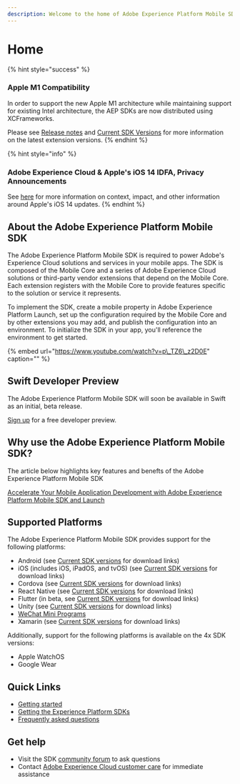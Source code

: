 ```yaml
---
description: Welcome to the home of Adobe Experience Platform Mobile SDK documentation.
---
```


# Home

{% hint style="success" %}
### Apple M1 Compatibility

In order to support the new Apple M1 architecture while maintaining support for existing Intel architecture, the AEP SDKs are now distributed using XCFrameworks.

Please see [Release notes](release-notes.md#december-18-2020) and [Current SDK Versions](https://github.com/Adobe-Marketing-Cloud/aep-sdks-documentation/tree/32dfc7dd49e725872c6daaff6aaaa4535b9d627e/resources/upgrading-to-aep/current-sdk-versions.md) for more information on the latest extension versions.
{% endhint %}

{% hint style="info" %}
### Adobe Experience Cloud & Apple's iOS 14 IDFA, Privacy Announcements

See [here](adobe-experience-cloud-and-apples-idfa-announcement.md) for more information on context, impact, and other information around Apple's iOS 14 updates.
{% endhint %}

## About the Adobe Experience Platform Mobile SDK

The Adobe Experience Platform Mobile SDK is required to power Adobe's Experience Cloud solutions and services in your mobile apps. The SDK is composed of the Mobile Core and a series of Adobe Experience Cloud solutions or third-party vendor extensions that depend on the Mobile Core. Each extension registers with the Mobile Core to provide features specific to the solution or service it represents.

To implement the SDK, create a mobile property in Adobe Experience Platform Launch, set up the configuration required by the Mobile Core and by other extensions you may add, and publish the configuration into an environment. To initialize the SDK in your app, you'll reference the environment to get started.

{% embed url="https://www.youtube.com/watch?v=p\_TZ6\_z2D0E" caption="" %}

## Swift Developer Preview

The Adobe Experience Platform Mobile SDK will soon be available in Swift as an initial, beta release.

[Sign up](https://forms.microsoft.com/Pages/ResponsePage.aspx?id=Wht7-jR7h0OUrtLBeN7O4UJN9zAhIEhJr3PBfyMf9wdUQTI2S0pMVEVYS1k3UUNJVDNDWlRUTFk4Qi4u) for a free developer preview.

## Why use the Adobe Experience Platform Mobile SDK?

The article below highlights key features and benefts of the Adobe Experience Platform Mobile SDK

[Accelerate Your Mobile Application Development with Adobe Experience Platform Mobile SDK and Launch](https://medium.com/adobetech/accelerate-your-mobile-application-development-with-adobe-experience-platform-mobile-sdk-and-launch-ed023536d611)

## Supported Platforms

The Adobe Experience Platform Mobile SDK provides support for the following platforms:

* Android \(see [Current SDK versions](https://github.com/Adobe-Marketing-Cloud/aep-sdks-documentation/tree/32dfc7dd49e725872c6daaff6aaaa4535b9d627e/resources/upgrading-to-aep/current-sdk-versions.md#android) for download links\)
* iOS \(includes iOS, iPadOS, and tvOS\) \(see [Current SDK versions](https://github.com/Adobe-Marketing-Cloud/aep-sdks-documentation/tree/32dfc7dd49e725872c6daaff6aaaa4535b9d627e/resources/upgrading-to-aep/current-sdk-versions.md#ios) for download links\)
* Cordova \(see [Current SDK versions](https://github.com/Adobe-Marketing-Cloud/aep-sdks-documentation/tree/32dfc7dd49e725872c6daaff6aaaa4535b9d627e/resources/upgrading-to-aep/current-sdk-versions.md#cordova) for download links\)
* React Native \(see [Current SDK versions](https://github.com/Adobe-Marketing-Cloud/aep-sdks-documentation/tree/32dfc7dd49e725872c6daaff6aaaa4535b9d627e/resources/upgrading-to-aep/current-sdk-versions.md#react-native) for download links\)
* Flutter \(in beta, see [Current SDK versions](https://github.com/Adobe-Marketing-Cloud/aep-sdks-documentation/tree/32dfc7dd49e725872c6daaff6aaaa4535b9d627e/resources/upgrading-to-aep/current-sdk-versions.md#flutter-beta) for download links\)
* Unity \(see [Current SDK versions](https://github.com/Adobe-Marketing-Cloud/aep-sdks-documentation/tree/32dfc7dd49e725872c6daaff6aaaa4535b9d627e/resources/upgrading-to-aep/current-sdk-versions.md) for download links\)
* [WeChat Mini Programs](https://github.com/Adobe-Marketing-Cloud/aep-sdks-documentation/tree/32dfc7dd49e725872c6daaff6aaaa4535b9d627e/resources/adobe-experience-platform-mini-programs-sdk/README.md)
* Xamarin \(see [Current SDK versions](https://github.com/Adobe-Marketing-Cloud/aep-sdks-documentation/tree/32dfc7dd49e725872c6daaff6aaaa4535b9d627e/resources/upgrading-to-aep/current-sdk-versions.md#xamarin) for download links\)

Additionally, support for the following platforms is available on the 4x SDK versions:

* Apple WatchOS
* Google Wear

## Quick Links

* [Getting started](https://github.com/Adobe-Marketing-Cloud/aep-sdks-documentation/tree/0ed8dac3a8db99800c8eda3ada4428f9f1ced6b0/getting-started/create-a-mobile-property-2.md)
* [Getting the Experience Platform SDKs](https://github.com/Adobe-Marketing-Cloud/aep-sdks-documentation/tree/0ed8dac3a8db99800c8eda3ada4428f9f1ced6b0/getting-started/get-the-sdk.md)
* [Frequently asked questions](resources/frequently-asked-questions/)

## Get help

* Visit the SDK [community forum](https://forums.adobe.com/community/experience-cloud/platform/launch/sdk) to ask questions
* Contact [Adobe Experience Cloud customer care](https://helpx.adobe.com/contact/enterprise-support.ec.html) for immediate assistance

